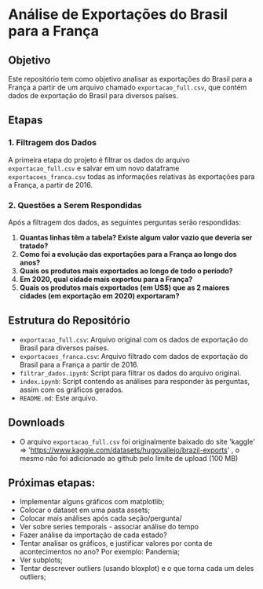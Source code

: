 # Análise de Exportações do Brasil para a França

## Objetivo

Este repositório tem como objetivo analisar as exportações do Brasil para a França a partir de um arquivo chamado `exportacao_full.csv`, que contém dados de exportação do Brasil para diversos países.

## Etapas

### 1. Filtragem dos Dados

A primeira etapa do projeto é filtrar os dados do arquivo `exportacao_full.csv` e salvar em um novo dataframe `exportacoes_franca.csv` todas as informações relativas às exportações para a França, a partir de 2016.

### 2. Questões a Serem Respondidas

Após a filtragem dos dados, as seguintes perguntas serão respondidas:

1. **Quantas linhas têm a tabela? Existe algum valor vazio que deveria ser tratado?**
2. **Como foi a evolução das exportações para a França ao longo dos anos?**
3. **Quais os produtos mais exportados ao longo de todo o período?**
4. **Em 2020, qual cidade mais exportou para a França?**
5. **Quais os produtos mais exportados (em US$) que as 2 maiores cidades (em exportação em 2020) exportaram?**

## Estrutura do Repositório

- `exportacao_full.csv`: Arquivo original com os dados de exportação do Brasil para diversos países.
- `exportacoes_franca.csv`: Arquivo filtrado com dados de exportação do Brasil para a França a partir de 2016.
- `filtrar_dados.ipynb`: Script para filtrar os dados do arquivo original.
- `index.ipynb`: Script contendo as análises para responder às perguntas, assim com os gráficos gerados.
- `README.md`: Este arquivo.

## Downloads

- O arquivo `exportacao_full.csv` foi originalmente baixado do site 'kaggle' => 'https://www.kaggle.com/datasets/hugovallejo/brazil-exports' , o mesmo não foi adicionado ao github pelo limite de upload (100 MB)

## Próximas etapas:

- Implementar alguns gráficos com matplotlib;
- Colocar o dataset em uma pasta assets;
- Colocar mais análises após cada seção/pergunta/
- Ver sobre series temporais - associar análise do tempo
- Fazer análise da importação de cada estado?
- Tentar analisar os gráficos, e justificar valores por conta de acontecimentos no ano? Por exemplo: Pandemia;
- Ver subplots;
- Tentar descrever outliers (usando bloxplot) e o que torna cada um deles outliers;
